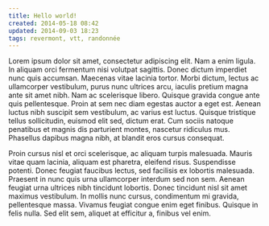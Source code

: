 ```yaml
---
title: Hello world!
created: 2014-05-18 08:42
updated: 2014-09-03 18:23
tags: revermont, vtt, randonnée
---
```


Lorem ipsum dolor sit amet, consectetur adipiscing elit. Nam a enim ligula. In
aliquam orci fermentum nisi volutpat sagittis. Donec dictum imperdiet nunc quis
accumsan. Maecenas vitae lacinia tortor. Morbi dictum, lectus ac ullamcorper
vestibulum, purus nunc ultrices arcu, iaculis pretium magna ante sit amet nibh.
Nam ac scelerisque libero. Quisque gravida congue ante quis pellentesque. Proin
at sem nec diam egestas auctor a eget est. Aenean luctus nibh suscipit sem
vestibulum, ac varius est luctus. Quisque tristique tellus sollicitudin, euismod
elit sed, dictum erat. Cum sociis natoque penatibus et magnis dis parturient
montes, nascetur ridiculus mus. Phasellus dapibus magna nibh, at blandit eros
cursus consequat.

Proin cursus nisl et orci scelerisque, ac aliquam turpis malesuada. Mauris vitae
quam lacinia, aliquam est pharetra, eleifend risus. Suspendisse potenti. Donec
feugiat faucibus lectus, sed facilisis ex lobortis malesuada. Praesent in nunc
quis urna ullamcorper interdum sed non sem. Aenean feugiat urna ultrices nibh
tincidunt lobortis. Donec tincidunt nisl sit amet maximus vestibulum. In mollis
nunc cursus, condimentum mi gravida, pellentesque massa. Vivamus feugiat congue
enim eget finibus. Quisque in felis nulla. Sed elit sem, aliquet at efficitur a,
finibus vel enim.
